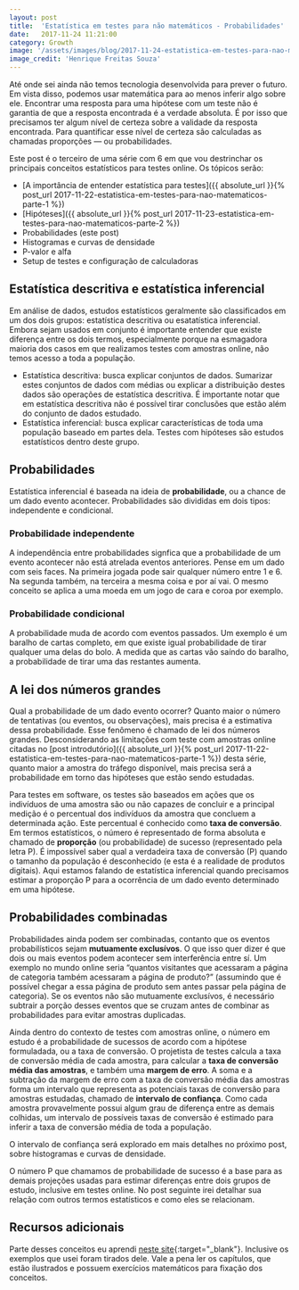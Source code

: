 ```yaml
---
layout: post
title:  'Estatística em testes para não matemáticos - Probabilidades'
date:   2017-11-24 11:21:00
category: Growth
image: '/assets/images/blog/2017-11-24-estatistica-em-testes-para-nao-matematicos-part-3-featured.jpg'
image_credit: 'Henrique Freitas Souza'
---
```


Até onde sei ainda não temos tecnologia desenvolvida para prever o futuro. Em vista disso, podemos usar matemática para ao menos inferir algo sobre ele. Encontrar uma resposta para uma hipótese com um teste não é garantia de que a resposta encontrada é a verdade absoluta. É por isso que precisamos ter algum nível de certeza sobre a validade da resposta encontrada. Para quantificar esse nível de certeza são calculadas as chamadas proporções — ou probabilidades.

<!--more-->

Este post é o terceiro de uma série com 6 em que vou destrinchar os principais conceitos estatísticos para testes online. Os tópicos serão:

- [A importância de entender estatística para testes]({{ absolute_url }}{% post_url 2017-11-22-estatistica-em-testes-para-nao-matematicos-parte-1 %})
- [Hipóteses]({{ absolute_url }}{% post_url 2017-11-23-estatistica-em-testes-para-nao-matematicos-parte-2 %})
- Probabilidades (este post)
- Histogramas e curvas de densidade
- P-valor e alfa
- Setup de testes e configuração de calculadoras

## Estatística descritiva e estatística inferencial

Em análise de dados, estudos estatísticos geralmente são classificados em um dos dois grupos: estatística descritiva ou esatatística inferencial. Embora sejam usados em conjunto é importante entender que existe diferença entre os dois termos, especialmente porque na esmagadora maioria dos casos em que realizamos testes com amostras online, não temos acesso a toda a população.

- Estatística descritiva: busca explicar conjuntos de dados. Sumarizar estes conjuntos de dados com médias ou explicar a distribuição destes dados são operações de estatística descritiva. É importante notar que em estatística descritiva não é possível tirar conclusões que estão além do conjunto de dados estudado.
- Estatística inferencial: busca explicar características de toda uma população baseado em partes dela. Testes com hipóteses são estudos estatísticos dentro deste grupo.

## Probabilidades

Estatística inferencial é baseada na ideia de **probabilidade**, ou a chance de um dado evento acontecer. Probabilidades são divididas em dois tipos: independente e condicional.

### Probabilidade independente

A independência entre probabilidades signfica que a probabilidade de um evento acontecer não está atrelada eventos anteriores. Pense em um dado com seis faces. Na primeira jogada pode sair qualquer número entre 1 e 6. Na segunda também, na terceira a mesma coisa e por aí vai. O mesmo conceito se aplica a uma moeda em um jogo de cara e coroa por exemplo.

### Probabilidade condicional

A probabilidade muda de acordo com eventos passados. Um exemplo é um baralho de cartas completo, em que existe igual probabilidade de tirar qualquer uma delas do bolo. A medida que as cartas vão saíndo do baralho, a probabilidade de tirar uma das restantes aumenta.

## A lei dos números grandes

Qual a probabilidade de um dado evento ocorrer? Quanto maior o número de tentativas (ou eventos, ou observações), mais precisa é a estimativa dessa probabilidade. Esse fenômeno é chamado de lei dos números grandes. Desconsiderando as limitações com teste com amostras online citadas no [post introdutório]({{ absolute_url }}{% post_url 2017-11-22-estatistica-em-testes-para-nao-matematicos-parte-1 %}) desta série, quanto maior a amostra do tráfego disponível, mais precisa será a probabilidade em torno das hipóteses que estão sendo estudadas.

Para testes em software, os testes são baseados em ações que os indivíduos de uma amostra são ou não capazes de concluir e a principal medição é o percentual dos indivíduos da amostra que concluem a determinada ação. Este percentual é conhecido como **taxa de conversão**. Em termos estatísticos, o número é representado de forma absoluta e chamado de **proporção** (ou probabilidade) de sucesso (representado pela letra P). É impossível saber qual a verdadeira taxa de conversão (P) quando o tamanho da população é desconhecido (e esta é a realidade de produtos digitais). Aqui estamos falando de estatística inferencial quando precisamos estimar a proporção P para a ocorrência de um dado evento determinado em uma hipótese.

## Probabilidades combinadas

Probabilidades ainda podem ser combinadas, contanto que os eventos probabilísticos sejam **mutuamente exclusívos**. O que isso quer dizer é que dois ou mais eventos podem acontecer sem interferência entre sí. Um exemplo no mundo online seria “quantos visitantes que acessaram a página de categoria também acessaram a página de produto?” (assumindo que é possível chegar a essa página de produto sem antes passar pela página de categoria). Se os eventos não são mutuamente exclusívos, é necessário subtrair a porção desses eventos que se cruzam antes de combinar as probabilidades para evitar amostras duplicadas.

Ainda dentro do contexto de testes com amostras online, o número em estudo é a probabilidade de sucessos de acordo com a hipótese formuladada, ou a taxa de conversão. O projetista de testes calcula a taxa de conversão média de cada amostra, para calcular a **taxa de conversão média das amostras**, e também uma **margem de erro**. A soma e a subtração da margem de erro com a taxa de conversão média das amostras forma um intervalo que representa as potenciais taxas de conversão para amostras estudadas, chamado de **intervalo de confiança**. Como cada amostra provavelmente possui algum grau de diferença entre as demais colhidas, um intervalo de possíveis taxas de conversão é estimado para inferir a taxa de conversão média de toda a população.

O intervalo de confiança será explorado em mais detalhes no próximo post, sobre histogramas e curvas de densidade.

O número P que chamamos de probabilidade de sucesso é a base para as demais projeções usadas para estimar diferenças entre dois grupos de estudo, inclusive em testes online. No post seguinte irei detalhar sua relação com outros termos estatísticos e como eles se relacionam.

## Recursos adicionais

Parte desses conceitos eu aprendi [neste site](http://jukebox.esc13.net/untdeveloper/RM/Stats_Module_2/){:target="\_blank"}. Inclusive os exemplos que usei foram tirados dele. Vale a pena ler os capítulos, que estão ilustrados e possuem exercícios matemáticos para fixação dos conceitos.
